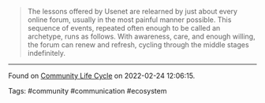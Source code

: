 > The lessons offered by Usenet are relearned by just about every online forum, usually in the most painful manner possible. This sequence of events, repeated often enough to be called an archetype, runs as follows. With awareness, care, and enough willing, the forum can renew and refresh, cycling through the middle stages indefinitely.

---
Found on [Community Life Cycle](https://wiki.c2.com/?CommunityLifeCycle) on 2022-02-24 12:06:15.

Tags: #community #communication #ecosystem